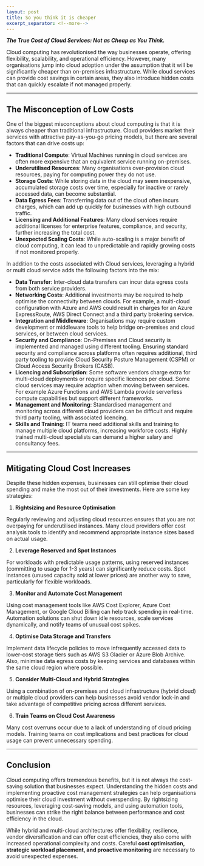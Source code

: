 ```yaml
---
layout: post
title: So you think it is cheaper
excerpt_separator: <!--more-->
---
```


***The True Cost of Cloud Services: Not as Cheap as You Think.***

Cloud computing has revolutionised the way businesses operate, offering flexibility, scalability, and operational efficiency. However, many organisations jump into cloud adoption under the assumption that it will be significantly cheaper than on-premises infrastructure. While cloud services can provide cost savings in certain areas, they also introduce hidden costs that can quickly escalate if not managed properly.

<!--more-->

---

## The Misconception of Low Costs

One of the biggest misconceptions about cloud computing is that it is always cheaper than traditional infrastructure. Cloud providers market their services with attractive pay-as-you-go pricing models, but there are several factors that can drive costs up:

- **Traditional Compute**: Virtual Machines running in cloud services are often more expensive that an equivalent service running on-premises.
- **Underutilised Resources**: Many organisations over-provision cloud resources, paying for computing power they do not use.
- **Storage Costs**: While storing data in the cloud may seem inexpensive, accumulated storage costs over time, especially for inactive or rarely accessed data, can become substantial.
- **Data Egress Fees**: Transferring data out of the cloud often incurs charges, which can add up quickly for businesses with high outbound traffic.
- **Licensing and Additional Features**: Many cloud services require additional licenses for enterprise features, compliance, and security, further increasing the total cost.
- **Unexpected Scaling Costs**: While auto-scaling is a major benefit of cloud computing, it can lead to unpredictable and rapidly growing costs if not monitored properly.

In addition to the costs associated with Cloud services, leveraging a hybrid or multi cloud service adds the following factors into the mix:

- **Data Transfer**: Inter-cloud data transfers can incur data egress costs from both service providers.
- **Networking Costs**: Additional investments may be required to help optimise the connectivity between clouds.  For example, a multi-cloud configuration with Azure and AWS could result in charges for an Azure ExpressRoute, AWS Direct Connect and a third party brokering service.
- **Integration and Middleware**: Organisations may require custom development or middleware tools to help bridge on-premises and cloud services, or between cloud services.
- **Security and Compliance**: On-Premises and Cloud security is implemented and managed using different tooling.  Ensuring standard security and compliance across platforms often requires additional, third party tooling to provide Cloud Security Posture Management (CSPM) or Cloud Access Security Brokers (CASB).
- **Licencing and Subscription**: Some software vendors charge extra for multi-cloud deployments or require specific licences per cloud.  Some cloud services may require adaption when moving between services.  For example Azure Functions and AWS Lambda provide serverless compute capabilities but support different frameworks.
- **Management and Monitoring**: Standardised management and monitoring across different cloud providers can be difficult and require third party tooling, with associated licencing.
- **Skills and Training**: IT teams need additional skills and training to manage multiple cloud platforms, increasing workforce costs.  Highly trained multi-cloud specialists can demand a higher salary and consultancy fees.

---

## Mitigating Cloud Cost Increases

Despite these hidden expenses, businesses can still optimise their cloud spending and make the most out of their investments. Here are some key strategies:

1. **Rightsizing and Resource Optimisation**

Regularly reviewing and adjusting cloud resources ensures that you are not overpaying for underutilised instances. Many cloud providers offer cost analysis tools to identify and recommend appropriate instance sizes based on actual usage.

2. **Leverage Reserved and Spot Instances**

For workloads with predictable usage patterns, using reserved instances (committing to usage for 1-3 years) can significantly reduce costs. Spot instances (unused capacity sold at lower prices) are another way to save, particularly for flexible workloads.

3. **Monitor and Automate Cost Management**

Using cost management tools like AWS Cost Explorer, Azure Cost Management, or Google Cloud Billing can help track spending in real-time. Automation solutions can shut down idle resources, scale services dynamically, and notify teams of unusual cost spikes.

4. **Optimise Data Storage and Transfers**

Implement data lifecycle policies to move infrequently accessed data to lower-cost storage tiers such as AWS S3 Glacier or Azure Blob Archive. Also, minimise data egress costs by keeping services and databases within the same cloud region where possible.

5. **Consider Multi-Cloud and Hybrid Strategies**

Using a combination of on-premises and cloud infrastructure (hybrid cloud) or multiple cloud providers can help businesses avoid vendor lock-in and take advantage of competitive pricing across different services.

6. **Train Teams on Cloud Cost Awareness**

Many cost overruns occur due to a lack of understanding of cloud pricing models. Training teams on cost implications and best practices for cloud usage can prevent unnecessary spending.

---

## Conclusion

Cloud computing offers tremendous benefits, but it is not always the cost-saving solution that businesses expect. Understanding the hidden costs and implementing proactive cost management strategies can help organisations optimise their cloud investment without overspending. By rightsizing resources, leveraging cost-saving models, and using automation tools, businesses can strike the right balance between performance and cost efficiency in the cloud.

While hybrid and multi-cloud architectures offer flexibility, resilience,  vendor diversification and can offer cost efficiencies, they also come with increased operational complexity and costs. Careful **cost optimisation, strategic workload placement, and proactive monitoring** are necessary to avoid unexpected expenses.
